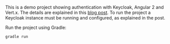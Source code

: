 This is a demo project showing authentication with Keycloak, Angular 2 and Vert.x. 
The details are explained in this [blog post](http://paulbakker.io/java/jwt-keycloak-angular2/).
To run the project a Keycloak instance must be running and configured, as explained in the post.

Run the project using Gradle:

```
gradle run
```